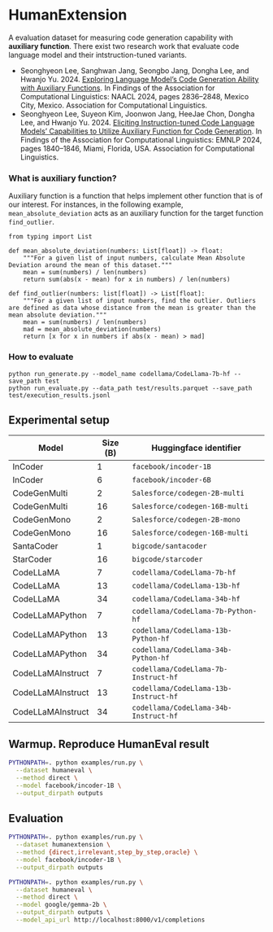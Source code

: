 # HumanExtension

A evaluation dataset for measuring code generation capability with **auxiliary function**. There exist two research work that evaluate code language model and their intstruction-tuned variants.

* Seonghyeon Lee, Sanghwan Jang, Seongbo Jang, Dongha Lee, and Hwanjo Yu. 2024. [Exploring Language Model’s Code Generation Ability with Auxiliary Functions](https://aclanthology.org/2024.findings-naacl.181/). In Findings of the Association for Computational Linguistics: NAACL 2024, pages 2836–2848, Mexico City, Mexico. Association for Computational Linguistics.
* Seonghyeon Lee, Suyeon Kim, Joonwon Jang, HeeJae Chon, Dongha Lee, and Hwanjo Yu. 2024. [Eliciting Instruction-tuned Code Language Models’ Capabilities to Utilize Auxiliary Function for Code Generation](https://aclanthology.org/2024.findings-emnlp.100/). In Findings of the Association for Computational Linguistics: EMNLP 2024, pages 1840–1846, Miami, Florida, USA. Association for Computational Linguistics.

### What is auxiliary function?

Auxiliary function is a function that helps implement other function that is of our interest. For instances, in the following example, `mean_absolute_deviation` acts as an auxiliary function for the target function `find_outlier`.

```
from typing import List

def mean_absolute_deviation(numbers: List[float]) -> float:
    """For a given list of input numbers, calculate Mean Absolute Deviation around the mean of this dataset."""
    mean = sum(numbers) / len(numbers)
    return sum(abs(x - mean) for x in numbers) / len(numbers)

def find_outlier(numbers: list[float]) -> List[float]:
    """For a given list of input numbers, find the outlier. Outliers are defined as data whose distance from the mean is greater than the mean absolute deviation."""
    mean = sum(numbers) / len(numbers)
    mad = mean_absolute_deviation(numbers)
    return [x for x in numbers if abs(x - mean) > mad]
```

### How to evaluate

```
python run_generate.py --model_name codellama/CodeLlama-7b-hf --save_path test
python run_evaluate.py --data_path test/results.parquet --save_path test/execution_results.jsonl
```

## Experimental setup

| Model | Size (B) | Huggingface identifier |
|-------|----------|------------------------|
| InCoder | 1 | `facebook/incoder-1B` |
| InCoder | 6 | `facebook/incoder-6B` |
| CodeGenMulti | 2 | `Salesforce/codegen-2B-multi` |
| CodeGenMulti | 16 | `Salesforce/codegen-16B-multi` |
| CodeGenMono | 2 | `Salesforce/codegen-2B-mono` |
| CodeGenMono | 16 | `Salesforce/codegen-16B-multi` |
| SantaCoder | 1 | `bigcode/santacoder` |
| StarCoder | 16 | `bigcode/starcoder` |
| CodeLLaMA | 7 | `codellama/CodeLlama-7b-hf` |
| CodeLLaMA | 13 | `codellama/CodeLlama-13b-hf` |
| CodeLLaMA | 34 | `codellama/CodeLlama-34b-hf` |
| CodeLLaMAPython | 7 | `codellama/CodeLlama-7b-Python-hf` |
| CodeLLaMAPython | 13 | `codellama/CodeLlama-13b-Python-hf` |
| CodeLLaMAPython | 34 | `codellama/CodeLlama-34b-Python-hf` |
| CodeLLaMAInstruct | 7 | `codellama/CodeLlama-7b-Instruct-hf` |
| CodeLLaMAInstruct | 13 | `codellama/CodeLlama-13b-Instruct-hf` |
| CodeLLaMAInstruct | 34 | `codellama/CodeLlama-34b-Instruct-hf` |

## Warmup. Reproduce HumanEval result

```bash
PYTHONPATH=. python examples/run.py \
  --dataset humaneval \
  --method direct \
  --model facebook/incoder-1B \
  --output_dirpath outputs
```

## Evaluation

```bash
PYTHONPATH=. python examples/run.py \
  --dataset humanextension \
  --method {direct,irrelevant,step_by_step,oracle} \
  --model facebook/incoder-1B \
  --output_dirpath outputs

PYTHONPATH=. python examples/run.py \
  --dataset humaneval \
  --method direct \
  --model google/gemma-2b \
  --output_dirpath outputs \
  --model_api_url http://localhost:8000/v1/completions
```

